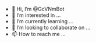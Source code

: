 - 👋 Hi, I’m @GcVNmBot
- 👀 I’m interested in ...
- 🌱 I’m currently learning ...
- 💞️ I’m looking to collaborate on ...
- 📫 How to reach me ...

<!---
GcVNmBot/GcVNmBot is a ✨ special ✨ repository because its `README.md` (this file) appears on your GitHub profile.
You can click the Preview link to take a look at your changes.
--->
